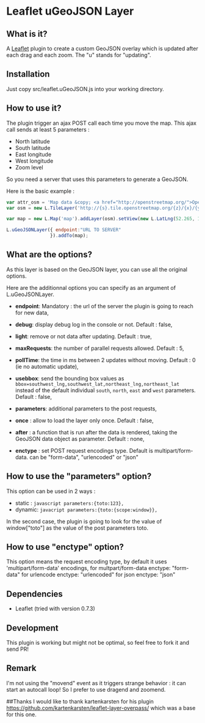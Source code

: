 Leaflet uGeoJSON Layer 
=============================

## What is it?
A [Leaflet](http://leafletjs.com/) plugin to create a custom GeoJSON overlay which is updated after each drag and each zoom. 
The "u" stands for "updating".


## Installation
Just copy src/leaflet.uGeoJSON.js into your working directory.


## How to use it?
The plugin trigger an ajax POST call each time you move the map. This ajax call sends at least 5 parameters : 
* North latitude
* South latitude
* East longitude
* West longitude
* Zoom level

So you need a server that uses this parameters to generate a GeoJSON.

Here is the basic example : 

```javascript
var attr_osm = 'Map data &copy; <a href="http://openstreetmap.org/">OpenStreetMap</a> contributors',
var osm = new L.TileLayer('http://{s}.tile.openstreetmap.org/{z}/{x}/{y}.png');

var map = new L.Map('map').addLayer(osm).setView(new L.LatLng(52.265, 10.524), 14);

L.uGeoJSONLayer({ endpoint:"URL TO SERVER"
                }).addTo(map);
```

## What are the options?
As this layer is based on the GeoJSON layer, you can use all the original options.

Here are the additionnal options you can specify as an argument of L.uGeoJSONLayer.
* **endpoint**: Mandatory : the url of the server the plugin is going to reach for new data,

* **debug**: display debug log in the console or not. Default : false,
* **light**: remove or not data after updating. Default : true,

* **maxRequests**: the number of parallel requests allowed. Default : 5,
* **pollTime**: the time in ms between 2 updates without moving. Default : 0 (ie no automatic update), 
* **usebbox**: send the bounding box values as `bbox=southwest_lng,southwest_lat,northeast_lng,northeast_lat` instead of the default individual `south`, `north`, `east` and `west` parameters. Default : false,

* **parameters**: additional parameters to the post requests,
* **once** : allow to load the layer only once. Default : false,
* **after** : a function that is run after the data is rendered, taking the GeoJSON data object as parameter. Default : none,

* **enctype** : set POST request encodings type. Default is multipart/form-data. can be "form-data", "urlencoded" or "json"

## How to use the "parameters" option?
This option can be used in 2 ways : 
* static : ```javascript parameters:{toto:123}, ```
* dynamic: ```javacript parameters:{toto:{scope:window}}, ```

In the second case, the plugin is going to look for the value of window["toto"] as the value of the post parameters toto.

## How to use "enctype" option?
This option means the request encoding type, by default it uses 'multipart/form-data' encodings, 
for multpart/form-data
			enctype: "form-data"
for urlencode
			enctype: "urlencoded"
for json 
			enctype: "json"


## Dependencies
- Leaflet (tried with version 0.7.3)

## Development
This plugin is working but might not be optimal, so feel free to fork it and send PR!

## Remark
I'm not using the "movend" event as it triggers strange behavior : it can start an autocall loop! So I prefer to use dragend and zoomend.

##Thanks
I would like to thank kartenkarsten for his plugin https://github.com/kartenkarsten/leaflet-layer-overpass/ which was a base for this one.
